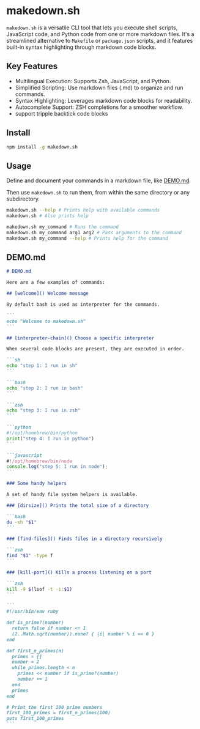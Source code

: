 # makedown.sh

`makedown.sh` is a versatile CLI tool that lets you execute shell scripts,
JavaScript code, and Python code from one or more markdown files.
It's a streamlined alternative to `Makefile` or `package.json` scripts,
and it features built-in syntax highlighting through markdown code blocks.

## Key Features

- Multilingual Execution: Supports Zsh, JavaScript, and Python.
- Simplified Scripting: Use markdown files (.md) to organize and run commands.
- Syntax Highlighting: Leverages markdown code blocks for readability.
- Autocomplete Support: ZSH completions for a smoother workflow.
- support tripple backtick code blocks

## Install

```bash
npm install -g makedown.sh
```

## Usage

Define and document your commands in a markdown file, like [DEMO.md](./DEMO.md).

Then use `makedown.sh` to run them, from within the same directory or any subdirectory.

```bash
makedown.sh --help # Prints help with available commands
makedown.sh # Also prints help

makedown.sh my_command # Runs the command
makedown.sh my_command arg1 arg2 # Pass arguments to the command
makedown.sh my_command --help # Prints help for the command
```

## DEMO.md

````markdown
# DEMO.md

Here are a few examples of commands:

## [welcome]() Welcome message

By default bash is used as interpreter for the commands.

```
echo "Welcome to makedown.sh"
```

## [interpreter-chain]() Choose a specific interpreter

When several code blocks are present, they are executed in order.

```sh
echo "step 1: I run in sh"
```

```bash
echo "step 2: I run in bash"
```

```zsh
echo "step 3: I run in zsh"
```

```python
#!/opt/homebrew/bin/python
print("step 4: I run in python")
```

```javascript
#!/opt/homebrew/bin/node
console.log("step 5: I run in node");
```

### Some handy helpers

A set of handy file system helpers is available.

### [dirsize]() Prints the total size of a directory

```bash
du -sh "$1"
```

### [find-files]() Finds files in a directory recursively

```zsh
find "$1" -type f
```

### [kill-port]() Kills a process listening on a port

```zsh
kill -9 $(lsof -t -i:$1)
```

```
#!/usr/bin/env ruby

def is_prime?(number)
  return false if number <= 1
  (2..Math.sqrt(number)).none? { |i| number % i == 0 }
end

def first_n_primes(n)
  primes = []
  number = 2
  while primes.length < n
    primes << number if is_prime?(number)
    number += 1
  end
  primes
end

# Print the first 100 prime numbers
first_100_primes = first_n_primes(100)
puts first_100_primes
```
````
